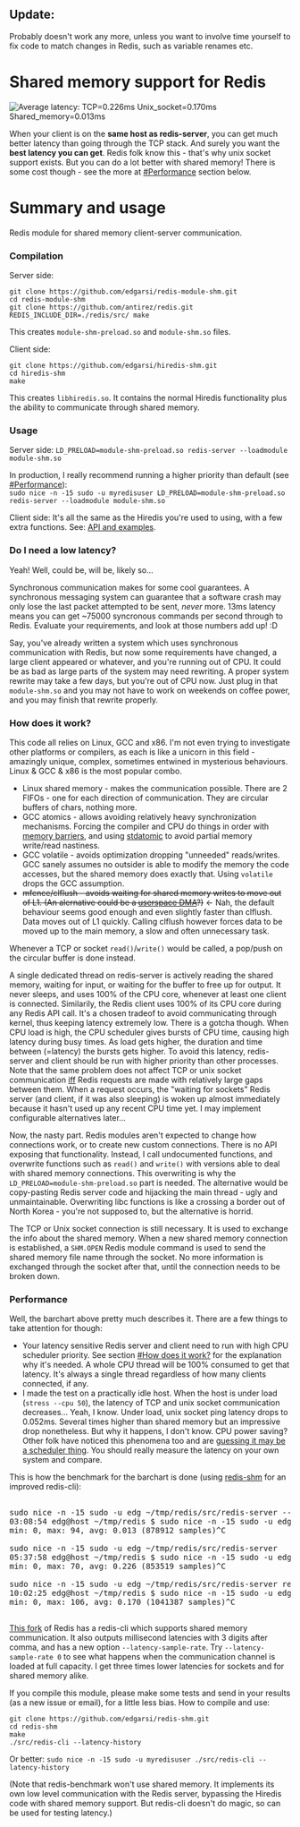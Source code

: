 ## Update:
Probably doesn't work any more, unless you want to involve time yourself to fix code to match changes in Redis, such as variable renames etc.

# Shared memory support for Redis

![Average latency: TCP=0.226ms Unix_socket=0.170ms Shared_memory=0.013ms](docs/latency_barchart.png)

When your client is on the **same host as redis-server**, you can get much better latency than going through the TCP stack. And surely you want the **best latency you can get**. Redis folk know this - that's why unix socket support exists. But you can do a lot better with shared memory! There is some cost though - see the more at [#Performance](#performance) section below.

# Summary and usage

Redis module for shared memory client-server communication.

### Compilation

Server side:
```
git clone https://github.com/edgarsi/redis-module-shm.git
cd redis-module-shm
git clone https://github.com/antirez/redis.git
REDIS_INCLUDE_DIR=./redis/src/ make
```
This creates `module-shm-preload.so` and `module-shm.so` files.

Client side:
```
git clone https://github.com/edgarsi/hiredis-shm.git
cd hiredis-shm
make
```
This creates `libhiredis.so`. It contains the normal Hiredis functionality plus the ability to communicate through shared memory.

### Usage

Server side: `LD_PRELOAD=module-shm-preload.so redis-server --loadmodule module-shm.so`

In production, I really recommend running a higher priority than default (see [#Performance](#performance)):  
`sudo nice -n -15 sudo -u myredisuser LD_PRELOAD=module-shm-preload.so redis-server --loadmodule module-shm.so`

Client side: It's all the same as the Hiredis you're used to using, with a few extra functions. See: [API and examples](https://github.com/edgarsi/hiredis-shm/blob/shared-memory/shm-api.md).

### Do I need a low latency?

Yeah! Well, could be, will be, likely so...

Synchronous communication makes for some cool guarantees. A synchronous messaging system can guarantee that a software crash may only lose the last packet attempted to be sent, *never* more. 13ms latency means you can get ~75000 syncronous commands per second through to Redis. Evaluate your requirements, and look at those numbers add up! :D

Say, you've already written a system which uses synchronous communication with Redis, but now some requirements have changed, a large client appeared or whatever, and you're running out of CPU. It could be as bad as large parts of the system may need rewriting. A proper system rewrite may take a few days, but you're out of CPU now. Just plug in that `module-shm.so` and you may not have to work on weekends on coffee power, and you may finish that rewrite properly.

### How does it work?

This code all relies on Linux, GCC and x86. I'm not even trying to investigate other platforms or compilers, as each is like a unicorn in this field - amazingly unique, complex, sometimes entwined in mysterious behaviours. Linux & GCC & x86 is the most popular combo.
* Linux shared memory - makes the communication possible. There are 2 FIFOs - one for each direction of communication. They are circular buffers of chars, nothing more.
* GCC atomics - allows avoiding relatively heavy synchronization mechanisms. Forcing the compiler and CPU do things in order with [memory barriers](https://gcc.gnu.org/onlinedocs/gcc-4.4.0/gcc/Atomic-Builtins.html), and using [stdatomic](http://en.cppreference.com/w/c/atomic) to avoid partial memory write/read nastiness.
* GCC volatile - avoids optimization dropping "unneeded" reads/writes. GCC sanely assumes no outsider is able to modify the memory the code accesses, but the shared memory does exactly that. Using `volatile` drops the GCC assumption.
* ~~mfence/clflush - avoids waiting for shared memory writes to move out of L1. (An alernative could be a [userspace DMA](https://github.com/ikwzm/udmabuf)?)~~ <- Nah, the default behaviour seems good enough and even slightly faster than clflush. Data moves out of L1 quickly. Calling clflush however forces data to be moved up to the main memory, a slow and often unnecessary task. 

Whenever a TCP or socket `read()`/`write()` would be called, a pop/push on the circular buffer is done instead.

A single dedicated thread on redis-server is actively reading the shared memory, waiting for input, or waiting for the buffer to free up for output. It never sleeps, and uses 100% of the CPU core, whenever at least one client is connected. Similarily, the Redis client uses 100% of its CPU core during any Redis API call. It's a chosen tradeof to avoid communicating through kernel, thus keeping latency extremely low. There is a gotcha though. When CPU load is high, the CPU scheduler gives bursts of CPU time, causing high latency during busy times. As load gets higher, the duration and time between (=latency) the bursts gets higher. To avoid this latency, redis-server and client should be run with higher priority than other processes. Note that the same problem does not affect TCP or unix socket communication [iff](https://en.wikipedia.org/wiki/If_and_only_if) Redis requests are made with relatively large gaps between them. When a request occurs, the "waiting for sockets" Redis server (and client, if it was also sleeping) is woken up almost immediately because it hasn't used up any recent CPU time yet. I may implement configurable alternatives later...

Now, the nasty part. Redis modules aren't expected to change how connections work, or to create new custom connections. There is no API exposing that functionality. Instead, I call undocumented functions, and overwrite functions such as `read()` and `write()` with versions able to deal with shared memory connections. This overwriting is why the `LD_PRELOAD=module-shm-preload.so` part is needed. The alternative would be copy-pasting Redis server code and hijacking the main thread - ugly and unmaintainable. Overwriting libc functions is like a crossing a border out of North Korea - you're not supposed to, but the alternative is horrid.

The TCP or Unix socket connection is still necessary. It is used to exchange the info about the shared memory. When a new shared memory connection is established, a `SHM.OPEN` Redis module command is used to send the shared memory file name through the socket. No more information is exchanged through the socket after that, until the connection needs to be broken down.

### Performance

Well, the barchart above pretty much describes it. There are a few things to take attention for though:
* Your latency sensitive Redis server and client need to run with high CPU scheduler priority. See section [#How does it work?](#how-does-it-work) for the explanation why it's needed. A whole CPU thread will be 100% consumed to get that latency. It's always a single thread regardless of how many clients connected, if any.
* I made the test on a practically idle host. When the host is under load (`stress --cpu 50`), the latency of TCP and unix socket communication decreases... Yeah, I know. Under load, unix socket ping latency drops to 0.052ms. Several times higher than shared memory but an impressive drop nonetheless. But why it happens, I don't know. CPU power saving? Other folk have noticed this phenomena too and are [guessing it may be a scheduler thing](http://stackoverflow.com/questions/33950984/how-to-understand-redis-clis-result-vs-redis-benchmarks-result). You should really measure the latency on your own system and compare.

This is how the benchmark for the barchart is done (using [redis-shm](https://github.com/edgarsi/redis-shm) for an improved redis-cli):
<pre>

sudo nice -n -15 sudo -u edg ~/tmp/redis/src/redis-server --loadmodule ~/tmp/redis-module-shm/module-shm.so
03:08:54 edg@host ~/tmp/redis $ sudo nice -n -15 sudo -u edg ~/tmp/redis/src/redis-cli --latency
min: 0, max: 94, avg: 0.013 (878912 samples)^C

sudo nice -n -15 sudo -u edg ~/tmp/redis/src/redis-server
05:37:58 edg@host ~/tmp/redis $ sudo nice -n -15 sudo -u edg ~/tmp/redis/src/redis-cli --latency
min: 0, max: 70, avg: 0.226 (853519 samples)^C

sudo nice -n -15 sudo -u edg ~/tmp/redis/src/redis-server redis.conf # <- enabled unixsocket in conf
10:02:25 edg@host ~/tmp/redis $ sudo nice -n -15 sudo -u edg ~/tmp/redis/src/redis-cli -s redis.sock --latency
min: 0, max: 106, avg: 0.170 (1041387 samples)^C

</pre>

[This fork](https://github.com/edgarsi/redis-shm) of Redis has a redis-cli which supports shared memory communication. It also outputs millisecond latencies with 3 digits after comma, and has a new option `--latency-sample-rate`. Try `--latency-sample-rate 0` to see what happens when the communication channel is loaded at full capacity. I get three times lower latencies for sockets and for shared memory alike. 

If you compile this module, please make some tests and send in your results (as a new issue or email), for a little less bias.
How to compile and use:
```
git clone https://github.com/edgarsi/redis-shm.git
cd redis-shm
make
./src/redis-cli --latency-history
```
Or better: `sudo nice -n -15 sudo -u myredisuser ./src/redis-cli --latency-history`

(Note that redis-benchmark won't use shared memory. It implements its own low level communication with the Redis server, bypassing the Hiredis code with shared memory support. But redis-cli doesn't do magic, so can be used for testing latency.)

